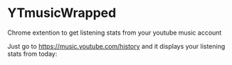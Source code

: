 # YTmusicWrapped
Chrome extention to get listening stats from your youtube music account

Just go to https://music.youtube.com/history and it displays your listening stats from today: